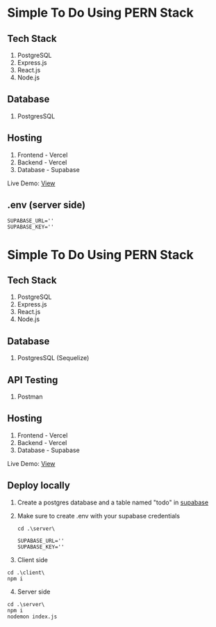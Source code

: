 # Simple To Do Using PERN Stack

## Tech Stack
1. PostgreSQL
2. Express.js
3. React.js
4. Node.js

## Database
1. PostgresSQL

## Hosting
1. Frontend - Vercel
2. Backend - Vercel
3. Database - Supabase

Live Demo: [View](https://pern-todo-app-client-kt8xcb4qz-thakshakas-projects.vercel.app/)

## .env (server side)
```
SUPABASE_URL=''
SUPABASE_KEY=''
```

# Simple To Do Using PERN Stack

## Tech Stack
1. PostgreSQL
2. Express.js
3. React.js
4. Node.js

## Database
1. PostgresSQL (Sequelize)

## API Testing
1. Postman

## Hosting
1. Frontend - Vercel
2. Backend - Vercel
3. Database - Supabase

Live Demo: [View](https://pern-todo-app-client-kt8xcb4qz-thakshakas-projects.vercel.app/)

## Deploy locally

1. Create a postgres database and a table named "todo" in [supabase](supabase.com)

2. Make sure to create .env with your supabase credentials
   ```
   cd .\server\
   ```
   ```
   SUPABASE_URL=''
   SUPABASE_KEY=''
   ```

3. Client side
  ```
  cd .\client\
  npm i
  ```

4. Server side
  ```
  cd .\server\
  npm i
  nodemon index.js
  ```

